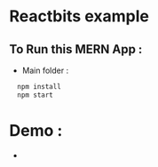 # Reactbits example


## To Run this MERN App : 

- Main folder : 

```bash
  npm install 
  npm start
```

# Demo :

- 
